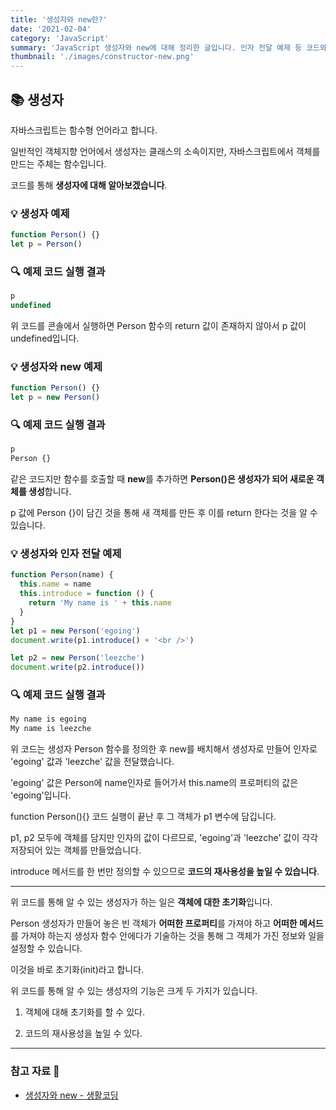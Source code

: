 ```yaml
---
title: '생성자와 new란?'
date: '2021-02-04'
category: 'JavaScript'
summary: 'JavaScript 생성자와 new에 대해 정리한 글입니다. 인자 전달 예제 등 코드와 함께 작성했습니다.'
thumbnail: './images/constructor-new.png'
---
```


## 📚 생성자

자바스크립트는 함수형 언어라고 합니다.

일반적인 객체지향 언어에서 생성자는 클래스의 소속이지만, 자바스크립트에서 객체를 만드는 주체는 함수입니다.

코드를 통해 **생성자에 대해 알아보겠습니다**.

### 💡 생성자 예제

```javascript
function Person() {}
let p = Person()
```

### 🔍 예제 코드 실행 결과

```javascript
p
undefined
```

위 코드를 콘솔에서 실행하면 Person 함수의 return 값이 존재하지 않아서 p 값이 undefined입니다.

### 💡 생성자와 new 예제

```javascript
function Person() {}
let p = new Person()
```

### 🔍 예제 코드 실행 결과

```javascript
p
Person {}
```

같은 코드지만 함수를 호출할 때 **new**를 추가하면 **Person()은 생성자가 되어 새로운 객체를 생성**합니다.

p 값에 Person {}이 담긴 것을 통해 새 객체를 만든 후 이를 return 한다는 것을 알 수 있습니다.

### 💡 생성자와 인자 전달 예제

```javascript
function Person(name) {
  this.name = name
  this.introduce = function () {
    return 'My name is ' + this.name
  }
}
let p1 = new Person('egoing')
document.write(p1.introduce() + '<br />')

let p2 = new Person('leezche')
document.write(p2.introduce())
```

### 🔍 예제 코드 실행 결과

```javascript
My name is egoing
My name is leezche
```

위 코드는 생성자 Person 함수를 정의한 후 new를 배치해서 생성자로 만들어 인자로 'egoing' 값과 'leezche' 값을 전달했습니다.

'egoing' 값은 Person에 name인자로 들어가서 this.name의 프로퍼티의 값은 'egoing'입니다.

function Person(){} 코드 실행이 끝난 후 그 객체가 p1 변수에 담깁니다.

p1, p2 모두에 객체를 담지만 인자의 값이 다르므로, 'egoing'과 'leezche' 값이 각각 저장되어 있는 객체를 만들었습니다.

introduce 메서드를 한 번만 정의할 수 있으므로 **코드의 재사용성을 높일 수 있습니다**.

<hr>

위 코드를 통해 알 수 있는 생성자가 하는 일은 **객체에 대한 초기화**입니다.

Person 생성자가 만들어 놓은 빈 객체가 **어떠한 프로퍼티**를 가져야 하고 **어떠한 메서드**를 가져야 하는지 생성자 함수 안에다가 기술하는 것을 통해 그 객체가 가진 정보와 일을 설정할 수 있습니다.

이것을 바로 초기화(init)라고 합니다.

위 코드를 통해 알 수 있는 생성자의 기능은 크게 두 가지가 있습니다.

1. 객체에 대해 초기화를 할 수 있다.

2. 코드의 재사용성을 높일 수 있다.

<hr>

### 참고 자료 📩

- [생성자와 new - 생활코딩](https://opentutorials.org/course/743/6570)
